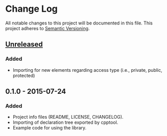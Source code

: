 # Change Log
All notable changes to this project will be documented in this file.
This project adheres to [Semantic Versioning](http://semver.org/).

## [Unreleased][unreleased]
### Added
- Importing for new elements regarding access type (i.e., private, public, protected)

## 0.1.0 - 2015-07-24
### Added
- Project info files (README, LICENSE, CHANGELOG).
- Importing of declaration tree exported by cpptool.
- Example code for using the library.

[unreleased]: https://github.com/search-rug/cpptool-lib-core/compare/v0.1.0...HEAD